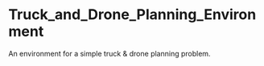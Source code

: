 # Truck_and_Drone_Planning_Environment
An environment for a simple truck &amp; drone planning problem.
